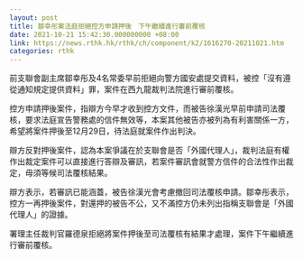 ```yaml
---
layout: post
title: 鄒幸彤案法庭拒絕控方申請押後　下午繼續進行審前覆核
date: 2021-10-21 15:42:30.000000000 +08:00
link: https://news.rthk.hk/rthk/ch/component/k2/1616270-20211021.htm
categories: rthk
---
```


前支聯會副主席鄒幸彤及4名常委早前拒絕向警方國安處提交資料，被控「沒有遵從通知規定提供資料」罪，案件在西九龍裁判法院進行審前覆核。

控方申請押後案件，指辯方今早才收到控方文件，而被告徐漢光早前申請司法覆核，要求法庭宣告警務處的信件無效等，本案其他被告亦被列為有利害關係一方，希望將案件押後至12月29日，待法庭就案件作出判決。

辯方反對押後案件，認為本案爭議在於支聯會是否「外國代理人」，裁判法庭有權作出裁定案件可以直接進行答辯及審訊，若案件審訊會就警方信件的合法性作出裁定，毋須等候司法覆核結果。

辯方表示，若審訊已能涵蓋，被告徐漢光會考慮撤回司法覆核申請。鄒幸彤表示，控方一再押後案件，對還押的被告不公，又不滿控方仍未列出指稱支聯會是「外國代理人」的證據。

署理主任裁判官羅德泉拒絕將案件押後至司法覆核有結果才處理，案件下午繼續進行審前覆核。
